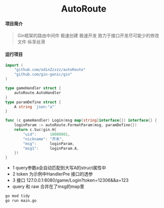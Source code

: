 <div align="center">
<br/>
<br/>
  <h1 align="center">
    AutoRoute
  </h1>
</div>

#### 项目简介
>  Gin框架的路由中间件
>  极速创建 极速开发
>  致力于接口开发尽可能少的修改文件
>  纵享丝滑




#### 运行项目

``` gameHandler.go
import (
	"github.com/odinZzzzz/autoRoute"
	"github.com/gin-gonic/gin"
)

type gameHandler struct {
	autoRoute.AutoHandler
}
type paramDefine struct {
	A string `json:"a"`
}

func (c gameHandler) Login(msg map[string]interface{}) interface{} {
	loginParam := autoRoute.FormatParam(msg, paramDefine{})
	return c.Suc(gin.H{
		"uid":      10000001,
		"nickname": "芥末",
		"msg":      loginParam,
		"msg1":     loginParam.A,
	})
}
```
- 1 query参数a会自动匹配到大写A的struct属性中 
- 2 token 为示例中HandlerPre 接口的透参
- 3 接口 127.0.0.1:8080/game/Login?token=12306&&a=123
- query 和 raw 合并在了msg的map里

```bash
go mod tidy
go run main.go
```
